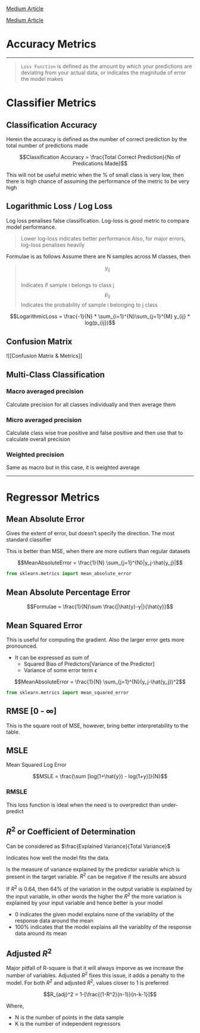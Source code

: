 <a href = "https://towardsdatascience.com/metrics-to-evaluate-your-machine-learning-algorithm-f10ba6e38234">Medium Article </a>

<a href ="https://towardsdatascience.com/your-ultimate-data-science-statistics-mathematics-cheat-sheet-d688a48ad3db"> Medium Article </a>

# Accuracy Metrics
---

> `Loss Function` is defined as the amount by which your predictions are deviating from your actual data, or indicates the magnitude of error the model makes 

# Classifier Metrics

## Classification Accuracy
Herein the accuracy is defined as the number of correct prediction by the total number of predictions made

$$Classification Accuracy = \frac{Total Correct Prediction}{No of Predications Made}$$

This will not be useful metric when the % of small class is very low, then there is high chance of assuming the performance of the metric to be very high

## Logarithmic Loss / Log Loss
Log loss penalises false classification. Log-loss is good metric to compare model performance. 

> Lower log-loss indicates better performance
> Also, for major errors, log-loss penalises heavily


Formulae is as follows 
Assume there are N samples across M classes, then 


> $$y_{ij}$$  
> Indicates if sample i belongs to class j
> $$p_{ij}$$
> Indicates the probability of sample i belonging to j class


$$LogarithmicLoss = \frac{-1}{N} * \sum_{i=1}^{N}\sum_{j=1}^{M} y_{ij} * log(p_{ij})$$

## Confusion Matrix

![[Confusion Matrix & Metrics]]

## Multi-Class Classification

### Macro averaged precision 

Calculate precision for all classes individually and then average them

### Micro averaged precision 
Calculate class wise true positive and false positive and then use that to calculate overall precision

### Weighted precision 
Same as macro but in this case, it is weighted average



---
# Regressor Metrics

## Mean Absolute Error
Gives the extent of error, but doesn't specify the direction. The most standard classifier

This is better than MSE, when there are more outliers than regular datasets

$$MeanAbsoluteError = \frac{1}{N}  \sum_{j=1}^{N}|y_j-\hat{y_j}|$$

```py
from sklearn.metrics import mean_absolute_error
```

## Mean Absolute Percentage Error

$$Formulae = \frac{1}{N}\sum \frac{|\hat{y}-y|}{\hat{y}}$$

## Mean Squared Error
This is useful for computing the gradient.
Also the larger error gets more pronounced.

- It can be expressed as sum of 
	- Squared Bias of Predictors[Variance of the Predictor]
	- Variance of some error term $\epsilon$

$$MeanAbsoluteError = \frac{1}{N}  \sum_{j=1}^{N}(y_j-\hat{y_j})^2$$

```py
from sklearn.metrics import mean_squared_error
```

## RMSE [0 - $\infty$]
This is the square root of MSE, however, bring better interpretability to the table.

## MSLE
Mean Squared Log Error

$$MSLE = \frac{\sum [log(1+\hat{y}) - log(1+y)]}{N}$$

### RMSLE

This loss function is ideal when the need is to overpredict than under-predict


## $R^2$ or Coefficient of Determination

Can be considered as $\frac{Explained Variance}{Total Variance}$

Indicates how well the model fits the data.

Is the measure of variance explained by the predictor variable which is present in the target variable.  $R^2$ can be negative if the results are absurd

If $R^2$ is 0.64, then 64% of the variation in the output variable is explained by the input variable, in other words the higher the $R^2$ the more variation is explained by your input variable and hence better is your model
- 0 indicates the given model explains none of the variablity of the response data around the mean
- 100% indicates that the model explains all the variablity of the response data around its mean

## Adjusted $R^2$

Major pitfall of R-square is that it will always imporve as we increase the number of variables. Adjusted $R^2$ fixes this issue, it adds a penalty to the model. For both $R^2$ and adjusted $R^2$, values closer to 1 is preferred

$$R_{adj}^2 = 1-[\frac{(1-R^2)(n-1)}{n-k-1}]$$

Where, 
- N is the number of points in the data sample
- K is the number of independent regressors
